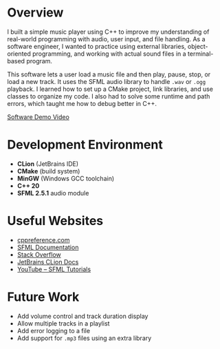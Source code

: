 # Overview

I built a simple music player using C++ to improve my understanding of real-world programming with audio, user input, and file handling. As a software engineer, I wanted to practice using external libraries, object-oriented programming, and working with actual sound files in a terminal-based program.

This software lets a user load a music file and then play, pause, stop, or load a new track. It uses the SFML audio library to handle `.wav` or `.ogg` playback. I learned how to set up a CMake project, link libraries, and use classes to organize my code. I also had to solve some runtime and path errors, which taught me how to debug better in C++.

[Software Demo Video](https://www.loom.com/share/5f260e4df875416e87eecdf1b4d538a9?sid=755beae6-aae0-46b1-beed-d021af7a3db0)

# Development Environment

- **CLion** (JetBrains IDE)
- **CMake** (build system)
- **MinGW** (Windows GCC toolchain)
- **C++ 20**
- **SFML 2.5.1** audio module

# Useful Websites

- [cppreference.com](https://en.cppreference.com)
- [SFML Documentation](https://www.sfml-dev.org/documentation/2.5.1/)
- [Stack Overflow](https://stackoverflow.com)
- [JetBrains CLion Docs](https://www.jetbrains.com/help/clion/)
- [YouTube – SFML Tutorials](https://www.youtube.com/results?search_query=sfml+audio+c%2B%2B)

# Future Work

- Add volume control and track duration display
- Allow multiple tracks in a playlist
- Add error logging to a file
- Add support for `.mp3` files using an extra library